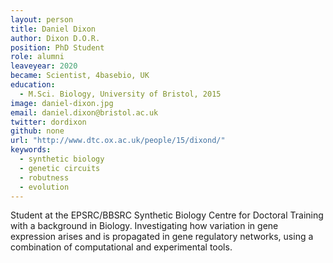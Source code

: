 ```yaml
---
layout: person
title: Daniel Dixon
author: Dixon D.O.R.
position: PhD Student
role: alumni
leaveyear: 2020
became: Scientist, 4basebio, UK
education:
  - M.Sci. Biology, University of Bristol, 2015
image: daniel-dixon.jpg
email: daniel.dixon@bristol.ac.uk
twitter: dordixon
github: none
url: "http://www.dtc.ox.ac.uk/people/15/dixond/"
keywords:
  - synthetic biology
  - genetic circuits
  - robutness
  - evolution
---
```

Student at the EPSRC/BBSRC Synthetic Biology Centre for Doctoral Training with a background in Biology. Investigating how variation in gene expression arises and is propagated in gene regulatory networks, using a combination of computational and experimental tools.
